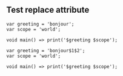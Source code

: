 ## Test replace attribute

<?code-excerpt "basic.dart" replace="/hello/bonjour/g"?>
```
var greeting = 'bonjour';
var scope = 'world';

void main() => print('$greeting $scope');
```

<?code-excerpt "basic.dart" replace="/hell(o)/b$1nj$1ur$$1$2/g"?>
```
var greeting = 'bonjour$1$2';
var scope = 'world';

void main() => print('$greeting $scope');
```
